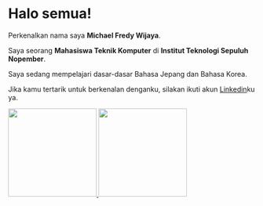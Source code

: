 <!--
### Hi there 👋

**michaelfw/michaelfw** is a ✨ _special_ ✨ repository because its `README.md` (this file) appears on your GitHub profile.

Here are some ideas to get you started:

- 🔭 I’m currently working on ...
- 🌱 I’m currently learning ...
- 👯 I’m looking to collaborate on ...
- 🤔 I’m looking for help with ...
- 💬 Ask me about ...
- 📫 How to reach me: ...
- 😄 Pronouns: ...
- ⚡ Fun fact: ...
-->
# Halo semua! 

Perkenalkan nama saya **Michael Fredy Wijaya**.  

Saya seorang **Mahasiswa Teknik Komputer** di **Institut Teknologi Sepuluh Nopember**.  

Saya sedang mempelajari dasar-dasar Bahasa Jepang dan Bahasa Korea.  

Jika kamu tertarik untuk berkenalan denganku, silakan ikuti akun [Linkedin](https://www.linkedin.com/in/michael-fredy-wijaya-0b69741b2/)ku ya.

<p align="left">
<a href="https://github.com/michaelfw">
  <img height="180em" src="https://github-readme-stats-eight-theta.vercel.app/api?username=gilangadhan&show_icons=true&theme=algolia&include_all_commits=true&count_private=true"/>
  <img height="180em" src="https://github-readme-stats-eight-theta.vercel.app/api/top-langs/?username=gilangadhan&layout=compact&langs_count=8&theme=algolia"/>
</a>
</p>
